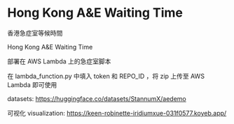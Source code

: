 # Hong Kong A&E Waiting Time

香港急症室等候時間

Hong Kong A&E Waiting Time

部署在 AWS Lambda 上的急症室脚本

在 lambda_function.py 中填入 token 和 REPO_ID ，将 zip 上传至 AWS Lambda 即可使用

datasets: https://huggingface.co/datasets/StannumX/aedemo

可视化 visualization: https://keen-robinette-iridiumxue-031f0577.koyeb.app/
